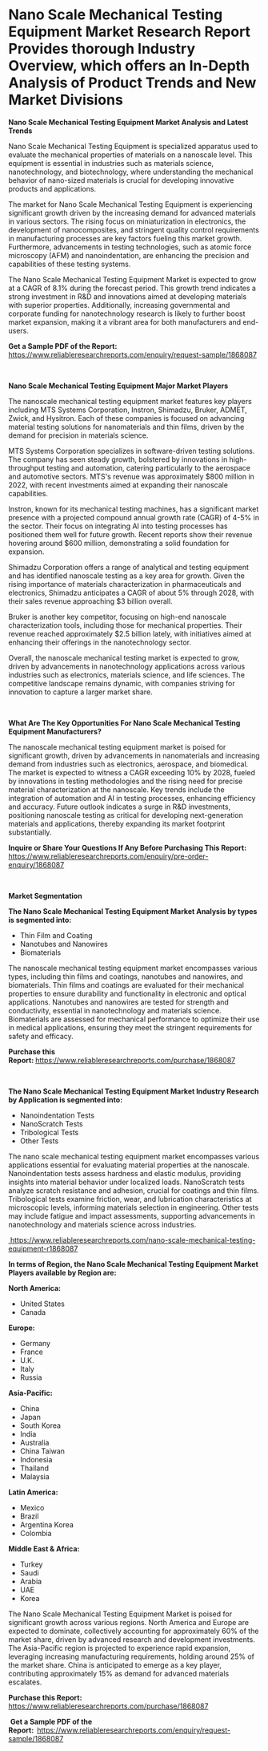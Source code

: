 <p><h1>Nano Scale Mechanical Testing Equipment Market Research Report Provides thorough Industry Overview, which offers an In-Depth Analysis of Product Trends and New Market Divisions</h1></p><p><strong>Nano Scale Mechanical Testing Equipment Market Analysis and Latest Trends</strong></p>
<p><p>Nano Scale Mechanical Testing Equipment is specialized apparatus used to evaluate the mechanical properties of materials on a nanoscale level. This equipment is essential in industries such as materials science, nanotechnology, and biotechnology, where understanding the mechanical behavior of nano-sized materials is crucial for developing innovative products and applications.</p><p>The market for Nano Scale Mechanical Testing Equipment is experiencing significant growth driven by the increasing demand for advanced materials in various sectors. The rising focus on miniaturization in electronics, the development of nanocomposites, and stringent quality control requirements in manufacturing processes are key factors fueling this market growth. Furthermore, advancements in testing technologies, such as atomic force microscopy (AFM) and nanoindentation, are enhancing the precision and capabilities of these testing systems.</p><p>The Nano Scale Mechanical Testing Equipment Market is expected to grow at a CAGR of 8.1% during the forecast period. This growth trend indicates a strong investment in R&D and innovations aimed at developing materials with superior properties. Additionally, increasing governmental and corporate funding for nanotechnology research is likely to further boost market expansion, making it a vibrant area for both manufacturers and end-users.</p></p>
<p><strong>Get a Sample PDF of the Report:&nbsp;</strong> <a href="https://www.reliableresearchreports.com/enquiry/request-sample/1868087?utm_campaign=3275&utm_medium=2&utm_source=Github&utm_content=ia&utm_term=12042025&utm_id=nano-scale-mechanical-testing-equipment">https://www.reliableresearchreports.com/enquiry/request-sample/1868087</a></p>
<p>&nbsp;</p>
<p><strong>Nano Scale Mechanical Testing Equipment Major Market Players</strong></p>
<p><p>The nanoscale mechanical testing equipment market features key players including MTS Systems Corporation, Instron, Shimadzu, Bruker, ADMET, Zwick, and Hysitron. Each of these companies is focused on advancing material testing solutions for nanomaterials and thin films, driven by the demand for precision in materials science.</p><p>MTS Systems Corporation specializes in software-driven testing solutions. The company has seen steady growth, bolstered by innovations in high-throughput testing and automation, catering particularly to the aerospace and automotive sectors. MTS's revenue was approximately $800 million in 2022, with recent investments aimed at expanding their nanoscale capabilities.</p><p>Instron, known for its mechanical testing machines, has a significant market presence with a projected compound annual growth rate (CAGR) of 4-5% in the sector. Their focus on integrating AI into testing processes has positioned them well for future growth. Recent reports show their revenue hovering around $600 million, demonstrating a solid foundation for expansion.</p><p>Shimadzu Corporation offers a range of analytical and testing equipment and has identified nanoscale testing as a key area for growth. Given the rising importance of materials characterization in pharmaceuticals and electronics, Shimadzu anticipates a CAGR of about 5% through 2028, with their sales revenue approaching $3 billion overall.</p><p>Bruker is another key competitor, focusing on high-end nanoscale characterization tools, including those for mechanical properties. Their revenue reached approximately $2.5 billion lately, with initiatives aimed at enhancing their offerings in the nanotechnology sector.</p><p>Overall, the nanoscale mechanical testing market is expected to grow, driven by advancements in nanotechnology applications across various industries such as electronics, materials science, and life sciences. The competitive landscape remains dynamic, with companies striving for innovation to capture a larger market share.</p></p>
<p>&nbsp;</p>
<p><strong>What Are The Key Opportunities For Nano Scale Mechanical Testing Equipment Manufacturers?</strong></p>
<p><p>The nanoscale mechanical testing equipment market is poised for significant growth, driven by advancements in nanomaterials and increasing demand from industries such as electronics, aerospace, and biomedical. The market is expected to witness a CAGR exceeding 10% by 2028, fueled by innovations in testing methodologies and the rising need for precise material characterization at the nanoscale. Key trends include the integration of automation and AI in testing processes, enhancing efficiency and accuracy. Future outlook indicates a surge in R&D investments, positioning nanoscale testing as critical for developing next-generation materials and applications, thereby expanding its market footprint substantially.</p></p>
<p><strong>Inquire or Share Your Questions If Any Before Purchasing This Report:</strong> <a href="https://www.reliableresearchreports.com/enquiry/pre-order-enquiry/1868087?utm_campaign=3275&utm_medium=2&utm_source=Github&utm_content=ia&utm_term=12042025&utm_id=nano-scale-mechanical-testing-equipment">https://www.reliableresearchreports.com/enquiry/pre-order-enquiry/1868087</a></p>
<p>&nbsp;</p>
<p><strong>Market Segmentation</strong></p>
<p><strong>The Nano Scale Mechanical Testing Equipment Market Analysis by types is segmented into:</strong></p>
<p><ul><li>Thin Film and Coating</li><li>Nanotubes and Nanowires</li><li>Biomaterials</li></ul></p>
<p><p>The nanoscale mechanical testing equipment market encompasses various types, including thin films and coatings, nanotubes and nanowires, and biomaterials. Thin films and coatings are evaluated for their mechanical properties to ensure durability and functionality in electronic and optical applications. Nanotubes and nanowires are tested for strength and conductivity, essential in nanotechnology and materials science. Biomaterials are assessed for mechanical performance to optimize their use in medical applications, ensuring they meet the stringent requirements for safety and efficacy.</p></p>
<p><strong>Purchase this Report:&nbsp;</strong><a href="https://www.reliableresearchreports.com/purchase/1868087?utm_campaign=3275&utm_medium=2&utm_source=Github&utm_content=ia&utm_term=12042025&utm_id=nano-scale-mechanical-testing-equipment">https://www.reliableresearchreports.com/purchase/1868087</a></p>
<p>&nbsp;</p>
<p><strong>The Nano Scale Mechanical Testing Equipment Market Industry Research by Application is segmented into:</strong></p>
<p><ul><li>Nanoindentation Tests</li><li>NanoScratch Tests</li><li>Tribological Tests</li><li>Other Tests</li></ul></p>
<p><p>The nano scale mechanical testing equipment market encompasses various applications essential for evaluating material properties at the nanoscale. Nanoindentation tests assess hardness and elastic modulus, providing insights into material behavior under localized loads. NanoScratch tests analyze scratch resistance and adhesion, crucial for coatings and thin films. Tribological tests examine friction, wear, and lubrication characteristics at microscopic levels, informing materials selection in engineering. Other tests may include fatigue and impact assessments, supporting advancements in nanotechnology and materials science across industries.</p></p>
<p><a href="https://www.reliableresearchreports.com/nano-scale-mechanical-testing-equipment-r1868087?utm_campaign=3275&utm_medium=2&utm_source=Github&utm_content=ia&utm_term=12042025&utm_id=nano-scale-mechanical-testing-equipment">&nbsp;https://www.reliableresearchreports.com/nano-scale-mechanical-testing-equipment-r1868087</a></p>
<p><strong>In terms of Region, the Nano Scale Mechanical Testing Equipment Market Players available by Region are:</strong></p>
<p>
    <p> <strong> North America: </strong>
        <ul>
            <li>United States</li>
            <li>Canada</li>
        </ul>
        </p> 
    <p> <strong> Europe: </strong>
        <ul>
            <li>Germany</li>
            <li>France</li>
            <li>U.K.</li>
            <li>Italy</li>
            <li>Russia</li>
        </ul>
        </p> 
    <p> <strong> Asia-Pacific: </strong>
        <ul>
            <li>China</li>
            <li>Japan</li>
            <li>South Korea</li>
            <li>India</li>
            <li>Australia</li>
            <li>China Taiwan</li>
            <li>Indonesia</li>
            <li>Thailand</li>
            <li>Malaysia</li>
        </ul>
        </p> 
    <p> <strong> Latin America: </strong>
        <ul>
            <li>Mexico</li>
            <li>Brazil</li>
            <li>Argentina Korea</li>
            <li>Colombia</li>
        </ul>
        </p> 
    <p> <strong> Middle East & Africa: </strong>
        <ul>
            <li>Turkey</li>
            <li>Saudi</li>
            <li>Arabia</li>
            <li>UAE</li>
            <li>Korea</li>
        </ul>
    </p>
    </p>
<p><p>The Nano Scale Mechanical Testing Equipment Market is poised for significant growth across various regions. North America and Europe are expected to dominate, collectively accounting for approximately 60% of the market share, driven by advanced research and development investments. The Asia-Pacific region is projected to experience rapid expansion, leveraging increasing manufacturing requirements, holding around 25% of the market share. China is anticipated to emerge as a key player, contributing approximately 15% as demand for advanced materials escalates.</p></p>
<p><strong>Purchase this Report: </strong><a href="https://www.reliableresearchreports.com/purchase/1868087?utm_campaign=3275&utm_medium=2&utm_source=Github&utm_content=ia&utm_term=12042025&utm_id=nano-scale-mechanical-testing-equipment">https://www.reliableresearchreports.com/purchase/1868087</a></p>
<p>&nbsp;<strong>Get a Sample PDF of the Report:&nbsp;&nbsp;</strong><a href="https://www.reliableresearchreports.com/enquiry/request-sample/1868087?utm_campaign=3275&utm_medium=2&utm_source=Github&utm_content=ia&utm_term=12042025&utm_id=nano-scale-mechanical-testing-equipment">https://www.reliableresearchreports.com/enquiry/request-sample/1868087</a></p>
<p><strong></strong></p>
<p><p></p><p></p><p></p></p>